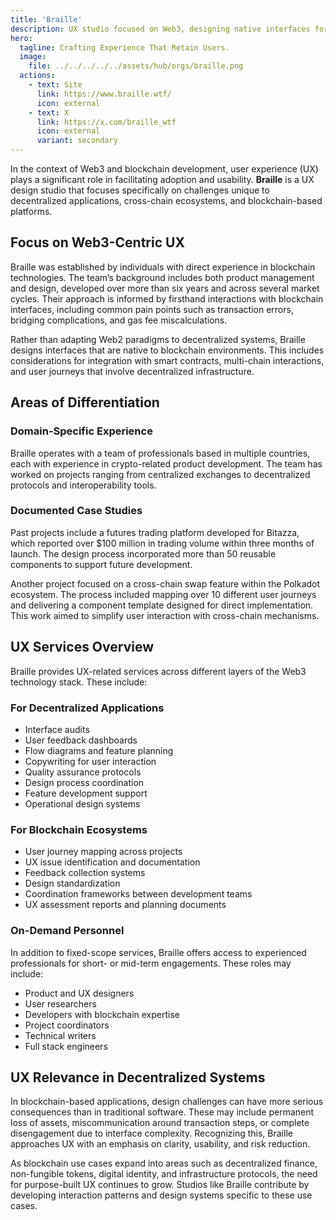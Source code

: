 ```yaml
---
title: 'Braille'
description: UX studio focused on Web3, designing native interfaces for dApps, blockchain platforms, and cross-chain ecosystems.
hero:
  tagline: Crafting Experience That Retain Users.
  image: 
    file: ../../../../../assets/hub/orgs/braille.png
  actions:
    - text: Site
      link: https://www.braille.wtf/
      icon: external
    - text: X
      link: https://x.com/braille_wtf
      icon: external
      variant: secondary
---
```


In the context of Web3 and blockchain development, user experience (UX) plays a significant role in facilitating adoption and usability. **Braille** is a UX design studio that focuses specifically on challenges unique to decentralized applications, cross-chain ecosystems, and blockchain-based platforms.

## Focus on Web3-Centric UX
Braille was established by individuals with direct experience in blockchain technologies. The team’s background includes both product management and design, developed over more than six years and across several market cycles. Their approach is informed by firsthand interactions with blockchain interfaces, including common pain points such as transaction errors, bridging complications, and gas fee miscalculations.

Rather than adapting Web2 paradigms to decentralized systems, Braille designs interfaces that are native to blockchain environments. This includes considerations for integration with smart contracts, multi-chain interactions, and user journeys that involve decentralized infrastructure.

## Areas of Differentiation
### Domain-Specific Experience
Braille operates with a team of professionals based in multiple countries, each with experience in crypto-related product development. The team has worked on projects ranging from centralized exchanges to decentralized protocols and interoperability tools.

### Documented Case Studies
Past projects include a futures trading platform developed for Bitazza, which reported over $100 million in trading volume within three months of launch. The design process incorporated more than 50 reusable components to support future development.

Another project focused on a cross-chain swap feature within the Polkadot ecosystem. The process included mapping over 10 different user journeys and delivering a component template designed for direct implementation. This work aimed to simplify user interaction with cross-chain mechanisms.

## UX Services Overview
Braille provides UX-related services across different layers of the Web3 technology stack. These include:

### For Decentralized Applications
- Interface audits  
- User feedback dashboards  
- Flow diagrams and feature planning  
- Copywriting for user interaction  
- Quality assurance protocols  
- Design process coordination  
- Feature development support  
- Operational design systems  

### For Blockchain Ecosystems
- User journey mapping across projects  
- UX issue identification and documentation  
- Feedback collection systems  
- Design standardization  
- Coordination frameworks between development teams  
- UX assessment reports and planning documents  

### On-Demand Personnel
In addition to fixed-scope services, Braille offers access to experienced professionals for short- or mid-term engagements. These roles may include:

- Product and UX designers  
- User researchers  
- Developers with blockchain expertise  
- Project coordinators  
- Technical writers  
- Full stack engineers  

## UX Relevance in Decentralized Systems
In blockchain-based applications, design challenges can have more serious consequences than in traditional software. These may include permanent loss of assets, miscommunication around transaction steps, or complete disengagement due to interface complexity. Recognizing this, Braille approaches UX with an emphasis on clarity, usability, and risk reduction.

As blockchain use cases expand into areas such as decentralized finance, non-fungible tokens, digital identity, and infrastructure protocols, the need for purpose-built UX continues to grow. Studios like Braille contribute by developing interaction patterns and design systems specific to these use cases.
